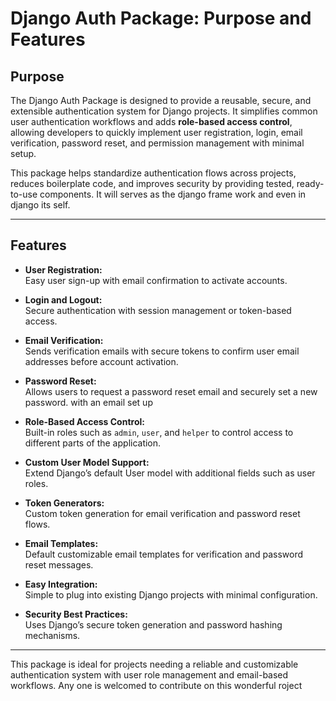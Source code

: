 # Django Auth Package: Purpose and Features

## Purpose

The Django Auth Package is designed to provide a reusable, secure, and extensible authentication system for Django projects. It simplifies common user authentication workflows and adds **role-based access control**, allowing developers to quickly implement user registration, login, email verification, password reset, and permission management with minimal setup.

This package helps standardize authentication flows across projects, reduces boilerplate code, and improves security by providing tested, ready-to-use components.
It will serves as the django frame work and even in django its self.

---

## Features

- **User Registration:**  
  Easy user sign-up with email confirmation to activate accounts.

- **Login and Logout:**  
  Secure authentication with session management or token-based access.

- **Email Verification:**  
  Sends verification emails with secure tokens to confirm user email addresses before account activation.

- **Password Reset:**  
  Allows users to request a password reset email and securely set a new password. with an email set up 

- **Role-Based Access Control:**  
  Built-in roles such as `admin`, `user`, and `helper` to control access to different parts of the application.

- **Custom User Model Support:**  
  Extend Django’s default User model with additional fields such as user roles.

- **Token Generators:**  
  Custom token generation for email verification and password reset flows.

- **Email Templates:**  
  Default customizable email templates for verification and password reset messages.

- **Easy Integration:**  
  Simple to plug into existing Django projects with minimal configuration.

- **Security Best Practices:**  
  Uses Django’s secure token generation and password hashing mechanisms.

---

This package is ideal for projects needing a reliable and customizable authentication system with user role management and email-based workflows. Any one is welcomed to contribute on this wonderful roject
